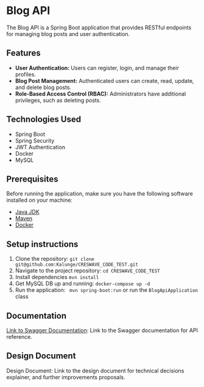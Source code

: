 # Blog API
The Blog API is a Spring Boot application that provides RESTful endpoints for managing blog posts and user authentication.

## Features
* **User Authentication:** Users can register, login, and manage their profiles.
* **Blog Post Management:** Authenticated users can create, read, update, and delete blog posts.
* **Role-Based Access Control (RBAC):** Administrators have additional privileges, such as deleting posts.

## Technologies Used
- Spring Boot
- Spring Security
- JWT Authentication
- Docker
- MySQL

## Prerequisites
Before running the application, make sure you have the following software installed on your machine:
* [Java JDK](https://www.oracle.com/ke/java/technologies/downloads/)
* [Maven](https://maven.apache.org/install.html)
* [Docker](https://www.docker.com/)

## Setup instructions
1. Clone the repository: 
```git clone git@github.com:Kalunge/CRESWAVE_CODE_TEST.git```
2. Navigate to the project repository: 
```cd CRESWAVE_CODE_TEST```
3. Install dependencies
`mvn install`
4. Get MySQL DB up and running: 
```docker-compose up -d```
5. Run the application: 
``` mvn spring-boot:run``` or run  the `BlogApiApplication` class

## Documentation
[Link to Swagger Documentation](http://localhost:8080/swagger-ui/index.html): Link to the Swagger documentation for API reference.

## Design Document
Design Document: Link to the design document for technical decisions explainer, and further improvements proposals.


